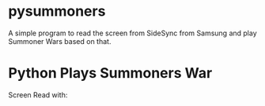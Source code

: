 #   pysummoners

A simple program to read the screen from SideSync from Samsung and play Summoner Wars based on that.

# Python Plays Summoners War

Screen Read with:

